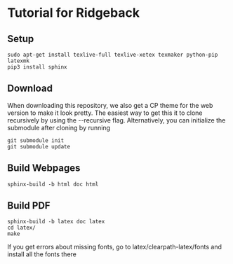 # Tutorial for Ridgeback

## Setup
    sudo apt-get install texlive-full texlive-xetex texmaker python-pip latexmk
    pip3 install sphinx

## Download
When downloading this repository, we also get a CP theme for the web version to make it look pretty.  The easiest way
to get this it to clone recursively by using the --recursive flag.  Alternatively, you can initialize the submodule
after cloning by running

    git submodule init
    git submodule update

## Build Webpages
    sphinx-build -b html doc html

## Build PDF
    sphinx-build -b latex doc latex
    cd latex/
    make

If you get errors about missing fonts, go to latex/clearpath-latex/fonts and install all the fonts there
